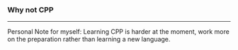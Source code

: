 ### Why not CPP

---

Personal Note for myself: Learning CPP is harder at the moment, work more on the preparation rather than learning a new language.
